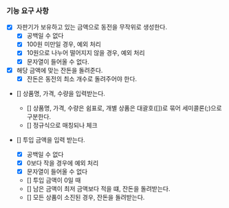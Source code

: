 ### 기능 요구 사항

 - [X] 자판기가 보유하고 있는 금액으로 동전을 무작위로 생성한다.
    - [X] 공백일 수 없다
    - [X] 100원 미만일 경우, 예외 처리
    - [X] 10원으로 나누어 떨어지지 않을 경우, 예외 처리
    - [X] 문자열이 들어올 수 없다.

 - [X] 해당 금액에 맞는 잔돈을 돌려준다.
   - [X] 잔돈은 동전의 최소 개수로 돌려주어야 한다.

 - [] 상품명, 가격, 수량을 입력받는다.
   - [] 상품명, 가격, 수량은 쉼표로, 개별 상품은 대괄호([])로 묶어 세미콜론(;)으로 구분한다.
   - [] 정규식으로 매칭되나 체크
 
 - [] 투입 금액을 입력 받는다.
   - [X] 공백일 수 없다
   - [X] 0보다 작을 경우에 예외 처리
   - [X] 문자열이 들어올 수 없다
   - [] 투입 금액이 0일 때 
   - [] 남은 금액이 최저 금액보다 적을 떄, 잔돈을 돌려받는다.
   - [] 모든 상품이 소진된 경우, 잔돈을 돌려받는다.
 

